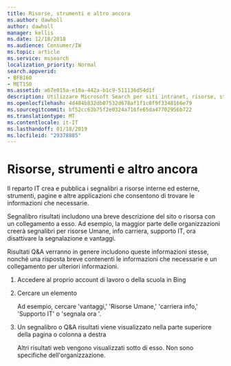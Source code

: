 ```yaml
---
title: Risorse, strumenti e altro ancora
ms.author: dawholl
author: dawholl
manager: kellis
ms.date: 12/18/2018
ms.audience: Consumer/IW
ms.topic: article
ms.service: mssearch
localization_priority: Normal
search.appverid:
- BFB160
- MET150
ms.assetid: a67e015a-e10a-442a-b1c9-511136d54d1f
description: Utilizzare Microsoft Search per siti intranet, risorse, strumenti e collegamenti a informazioni interne
ms.openlocfilehash: 4d484b832db07532d678af1f1c0f9f3348166e79
ms.sourcegitcommit: bf52cc63b75f2e0324a716fe65da47702956b722
ms.translationtype: MT
ms.contentlocale: it-IT
ms.lasthandoff: 01/18/2019
ms.locfileid: "29378885"
---
```

# <a name="find-resources-tools-and-more"></a>Risorse, strumenti e altro ancora

Il reparto IT crea e pubblica i segnalibri a risorse interne ed esterne, strumenti, pagine e altre applicazioni che consentono di trovare le informazioni che necessarie.
  
Segnalibro risultati includono una breve descrizione del sito o risorsa con un collegamento a esso. Ad esempio, la maggior parte delle organizzazioni creerà segnalibri per risorse Umane, info carriera, supporto IT, ora disattivare la segnalazione e vantaggi.
  
Risultati Q&A verranno in genere includono queste informazioni stesse, nonché una risposta breve contenenti le informazioni che necessarie e un collegamento per ulteriori informazioni.
  
1. Accedere al proprio account di lavoro o della scuola in Bing 
    
2. Cercare un elemento
    
    Ad esempio, cercare 'vantaggi,' 'Risorse Umane,' 'carriera info,' 'Supporto IT' o 'segnala ora '.
    
3. Un segnalibro o Q&A risultati viene visualizzato nella parte superiore della pagina o colonna a destra
    
    Altri risultati web vengono visualizzati sotto di esso. Non sono specifiche dell'organizzazione.

  

